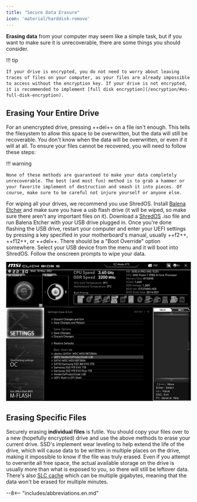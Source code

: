 ```yaml
---
title: "Secure Data Erasure"
icon: 'material/harddisk-remove'
---
```

**Erasing data** from your computer may seem like a simple task, but if you want to make sure it is unrecoverable, there are some things you should consider.

!!! tip

    If your drive is encrypted, you do not need to worry about leaving traces of files on your computer, as your files are already impossible to access without the encryption key. If your drive is not encrypted, it is recommended to implement [full disk encryption](/encryption/#os-full-disk-encryption).

## Erasing Your Entire Drive

For an unencrypted drive, pressing ++del++ on a file isn't enough. This tells the filesystem to allow this space to be overwritten, but the data will still be recoverable. You don't know when the data will be overwritten, or even if it will at all. To ensure your files cannot be recovered, you will need to follow these steps:

!!! warning

    None of these methods are guaranteed to make your data completely unrecoverable. The best (and most fun) method is to grab a hammer or your favorite implement of destruction and smash it into pieces. Of course, make sure to be careful not injure yourself or anyone else.

For wiping all your drives, we recommend you use ShredOS. Install [Balena Etcher](https://www.balena.io/etcher/) and make sure you have a usb flash drive (it will be wiped, so make sure there aren't any important files on it). Download a [ShredOS](https://github.com/PartialVolume/shredos.x86_64#download-img-and-iso-files-for-burning-to-usb-flash-drives-and-cd-rdvd-r) .iso file and run Balena Etcher with your USB drive plugged in. Once you're done flashing the USB drive, restart your computer and enter your UEFI settings by pressing a key specified in your motherboard's manual, usually ++f2++, ++f12++, or ++del++. There should be a "Boot Override" option somewhere. Select your USB device from the menu and it will boot into ShredOS. Follow the onscreen prompts to wipe your data.

![Example of UEFI Settings](../assets/img/erasing-data/uefi.png)

## Erasing Specific Files

Securely erasing **individual files** is futile. You should copy your files over to a new (hopefully encrypted) drive and use the above methods to erase your current drive. SSD's implement wear leveling to help extend the life of the drive, which will cause data to be written in multiple places on the drive, making it impossible to know if the file was truly erased. Even if you attempt to overwrite all free space, the actual available storage on the drive is usually more than what is exposed to you, so there will still be leftover data. There's also [SLC cache](https://www.atpinc.com/blog/what-is-SLC-cache-difference-between-Dynamic-Static-SLC-cache) which can be multiple gigabytes, meaning that the data won't be erased for multiple minutes.

--8<-- "includes/abbreviations.en.md"
